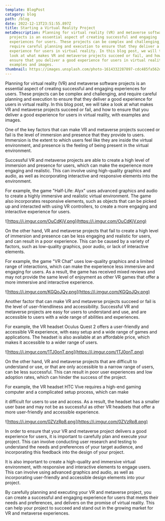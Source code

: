 ```yaml
---
template: BlogPost
catagory: blog
path: /blog
date: 2022-12-13T23:51:55.897Z
title: Starting a Virtual Reality Project
metaDescription: Planning for virtual reality (VR) and metaverse software
  projects is an essential aspect of creating successful and engaging
  experiences for users. These projects can be complex and challenging, and
  require careful planning and execution to ensure that they deliver a good
  experience for users in virtual reality. In this blog post, we will take a
  look at what makes VR and metaverse projects succeed or fail, and how to
  ensure that you deliver a good experience for users in virtual reality, with
  examples and images.
thumbnail: https://images.unsplash.com/photo-1614332287897-cdc485fa562d?ixlib=rb-4.0.3&ixid=MnwxMjA3fDB8MHxwaG90by1wYWdlfHx8fGVufDB8fHx8&auto=format&fit=crop&w=1170&q=80
---
```

<!--StartFragment-->

Planning for virtual reality (VR) and metaverse software projects is an essential aspect of creating successful and engaging experiences for users. These projects can be complex and challenging, and require careful planning and execution to ensure that they deliver a good experience for users in virtual reality. In this blog post, we will take a look at what makes VR and metaverse projects succeed or fail, and how to ensure that you deliver a good experience for users in virtual reality, with examples and images.

One of the key factors that can make VR and metaverse projects succeed or fail is the level of immersion and presence that they provide to users. Immersion is the extent to which users feel like they are inside the virtual environment, and presence is the feeling of being present in the virtual environment.

Successful VR and metaverse projects are able to create a high level of immersion and presence for users, which can make the experience more engaging and realistic. This can involve using high-quality graphics and audio, as well as incorporating interactive and responsive elements into the environment.

For example, the game "Half-Life: Alyx" uses advanced graphics and audio to create a highly immersive and realistic virtual environment. The game also incorporates responsive elements, such as objects that can be picked up and interacted with using VR controllers, to create a more engaging and interactive experience for users.

![https://i.imgur.com/OuCdKjV.png](https://i.imgur.com/OuCdKjV.png)

On the other hand, VR and metaverse projects that fail to create a high level of immersion and presence can be less engaging and realistic for users, and can result in a poor experience. This can be caused by a variety of factors, such as low-quality graphics, poor audio, or lack of interactive elements.

For example, the game "VR Chat" uses low-quality graphics and a limited range of interactions, which can make the experience less immersive and engaging for users. As a result, the game has received mixed reviews and may not provide the same level of enjoyment as other VR games that offer a more immersive and interactive experience.

![https://i.imgur.com/KGQoJQy.png](https://i.imgur.com/KGQoJQy.png)

Another factor that can make VR and metaverse projects succeed or fail is the level of user-friendliness and accessibility. Successful VR and metaverse projects are easy for users to understand and use, and are accessible to users with a wide range of abilities and experiences.

For example, the VR headset Oculus Quest 2 offers a user-friendly and accessible VR experience, with easy setup and a wide range of games and applications. The headset is also available at an affordable price, which makes it accessible to a wider range of users.

![https://i.imgur.com/1TJ0onT.png](https://i.imgur.com/1TJ0onT.png)

On the other hand, VR and metaverse projects that are difficult to understand or use, or that are only accessible to a narrow range of users, can be less successful. This can result in poor user experiences and low adoption rates, which can hinder the success of the project.

For example, the VR headset HTC Vive requires a high-end gaming computer and a complicated setup process, which can make

it difficult for users to use and access. As a result, the headset has a smaller user base and may not be as successful as other VR headsets that offer a more user-friendly and accessible experience.

![https://i.imgur.com/0ZVzRp8.png](https://i.imgur.com/0ZVzRp8.png)

In order to ensure that your VR and metaverse project delivers a good experience for users, it is important to carefully plan and execute your project. This can involve conducting user research and testing to understand the needs and preferences of your target audience, and incorporating this feedback into the design of your project.

It is also important to create a high-quality and immersive virtual environment, with responsive and interactive elements to engage users. This can involve using advanced graphics and audio, as well as incorporating user-friendly and accessible design elements into your project.

By carefully planning and executing your VR and metaverse project, you can create a successful and engaging experience for users that meets their needs and preferences, and delivers on the promise of virtual reality. This can help your project to succeed and stand out in the growing market for VR and metaverse experiences.

<!--EndFragment-->